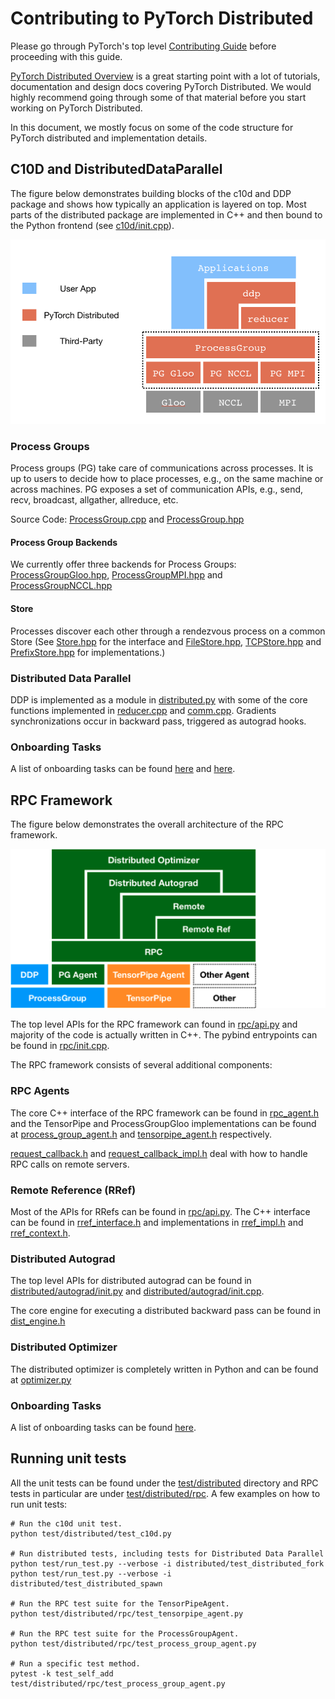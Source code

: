 # Contributing to PyTorch Distributed

Please go through PyTorch's top level [Contributing Guide](../../CONTRIBUTING.md) before proceeding with this guide.

[PyTorch Distributed Overview](https://pytorch.org/tutorials//beginner/dist_overview.html) is a great starting point with a lot of tutorials, documentation and design docs covering PyTorch Distributed. We would highly recommend going through some of that material before you start working on PyTorch Distributed.

In this document, we mostly focus on some of the code structure for PyTorch distributed and implementation details.

## C10D and DistributedDataParallel

The figure below demonstrates building blocks of the c10d and DDP package and shows how typically an application is layered on top. Most parts of the distributed package are implemented in C++ and then bound to the Python frontend (see [c10d/init.cpp](../csrc/distributed/c10d/init.cpp)).

![C10D_ARCH](../../docs/source/_static/img/pt_distributed_arch.png)

### Process Groups

Process groups (PG) take care of communications across processes. It is up to users to decide how to place processes, e.g., on the same machine or across machines. PG exposes a set of communication APIs, e.g., send, recv, broadcast, allgather, allreduce, etc.

Source Code: [ProcessGroup.cpp](../lib/c10d/ProcessGroup.cpp) and  [ProcessGroup.hpp](../lib/c10d/ProcessGroup.hpp)

#### Process Group Backends

We currently offer three backends for Process Groups: [ProcessGroupGloo.hpp](../lib/c10d/ProcessGroupGloo.hpp), [ProcessGroupMPI.hpp](../lib/c10d/ProcessGroupMPI.hpp) and [ProcessGroupNCCL.hpp](../torch/lib/c10d/ProcessGroupNCCL.hpp)

#### Store

Processes discover each other through a rendezvous process on a common Store (See [Store.hpp](../torch/lib/c10d/Store.hpp) for the interface and [FileStore.hpp](../torch/lib/c10d/FileStore.hpp), [TCPStore.hpp](../torch/lib/c10d/TCPStore.hpp) and [PrefixStore.hpp](../torch/lib/c10d/PrefixStore.hpp) for implementations.)

### Distributed Data Parallel

DDP is implemented as a module in [distributed.py](../nn/parallel/distributed.py) with some of the core functions implemented in [reducer.cpp](../lib/c10d/reducer.cpp) and [comm.cpp](../lib/c10d/reducer.cpp). Gradients synchronizations occur in backward pass, triggered as autograd hooks.

### Onboarding Tasks

A list of onboarding tasks can be found [here](https://github.com/pytorch/pytorch/issues?q=is%3Aopen+is%3Aissue+label%3A%22module%3A+distributed%22+label%3A%22topic%3A+bootcamp%22) and [here](https://github.com/pytorch/pytorch/issues?q=is%3Aopen+is%3Aissue+label%3A%22module%3A+distributed%22+label%3Apt_distributed_rampup).

## RPC Framework

The figure below demonstrates the overall architecture of the RPC framework.

![RPC_ARCH](../../docs/source/_static/img/rpc_arch.png)

The top level APIs for the RPC framework can found in [rpc/api.py](rpc/api.py) and majority of the code is actually written in C++. The pybind entrypoints can be found in [rpc/init.cpp](../csrc/distributed/rpc/init.cpp).

The RPC framework consists of several additional components:

### RPC Agents

The core C++ interface of the RPC framework can be found in [rpc_agent.h](../csrc/distributed/rpc/rpc_agent.h) and the TensorPipe and ProcessGroupGloo implementations can be found at [process_group_agent.h](../csrc/distributed/rpc/process_group_agent.h) and [tensorpipe_agent.h](../csrc/distributed/rpc/tensorpipe_agent.h) respectively.

[request_callback.h](../csrc/distributed/rpc/request_callback.h) and [request_callback_impl.h](../csrc/distributed/rpc/request_callback_impl.h) deal with how to handle RPC calls on remote servers.

### Remote Reference (RRef)

Most of the APIs for RRefs can be found in [rpc/api.py](rpc/api.py). The C++ interface can be found in [rref_interface.h](../../aten/src/ATen/core/rref_interface.h) and implementations in [rref_impl.h](../torch/csrc/distributed/rpc/rref_impl.h) and [rref_context.h](../torch/csrc/distributed/rpc/rref_context.h).

### Distributed Autograd

The top level APIs for distributed autograd can be found in [distributed/autograd/init.py](autograd/__init__.py) and [distributed/autograd/init.cpp](../csrc/distributed/autograd/init.cpp).

The core engine for executing a distributed backward pass can be found in [dist_engine.h](../csrc/distributed/autograd/engine/dist_engine.h)

### Distributed Optimizer

The distributed optimizer is completely written in Python and can be found at [optimizer.py](optim/optimizer.py)

### Onboarding Tasks

A list of onboarding tasks can be found [here](https://github.com/pytorch/pytorch/issues?q=is%3Aopen+is%3Aissue+label%3Apt_distributed_rampup+).

## Running unit tests

All the unit tests can be found under the [test/distributed](../../test/distributed) directory and RPC tests in particular are under [test/distributed/rpc](../../test/distributed/rpc). A few examples on how to run unit tests:

```
# Run the c10d unit test.
python test/distributed/test_c10d.py

# Run distributed tests, including tests for Distributed Data Parallel
python test/run_test.py --verbose -i distributed/test_distributed_fork
python test/run_test.py --verbose -i distributed/test_distributed_spawn

# Run the RPC test suite for the TensorPipeAgent.
python test/distributed/rpc/test_tensorpipe_agent.py

# Run the RPC test suite for the ProcessGroupAgent.
python test/distributed/rpc/test_process_group_agent.py

# Run a specific test method.
pytest -k test_self_add test/distributed/rpc/test_process_group_agent.py
```

